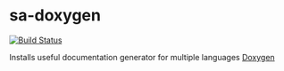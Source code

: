 sa-doxygen
==========

[![Build Status](https://travis-ci.org/softasap/sa-doxygen.svg?branch=master)](https://travis-ci.org/softasap/sa-doxygen)


Installs useful documentation generator for multiple languages [Doxygen](http://www.doxygen.nl)
